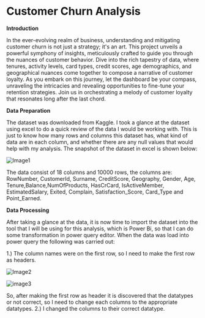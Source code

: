 # Customer Churn Analysis

**Introduction**

In the ever-evolving realm of business, understanding and mitigating customer churn is not just a strategy; it's an art. This project unveils a powerful symphony of insights, meticulously crafted to guide you through the nuances of customer behavior. Dive into the rich tapestry of data, where tenures, activity levels, card types, credit scores, age demographics, and geographical nuances come together to compose a narrative of customer loyalty. As you embark on this journey, let the dashboard be your compass, unraveling the intricacies and revealing opportunities to fine-tune your retention strategies. Join us in orchestrating a melody of customer loyalty that resonates long after the last chord.

**Data Preparation**

The dataset was downloaded from Kaggle. I took a glance at the dataset using excel to do a quick review of the data I would be working with. This is just to know how many rows and columns this dataset has, what kind of data are in each column, and whether there are any null values that would help with my analysis. The snapshot of the dataset in excel is shown below:

![Image1](https://github.com/Lawal-faruq/Customer-Churn-Analysis/assets/107109677/4c8bde22-af67-42ec-84c7-7c6825ce7d94)

The data consist of 18 columns and 10000 rows, the columns are: RowNumber, CustomerId, Surname, CreditScore, Geography, Gender, Age, Tenure,Balance,NumOfProducts, HasCrCard, IsActiveMember, EstimatedSalary, Exited, Complain, Satisfaction_Score, Card_Type and Point_Earned.

**Data Processing**

After taking a glance at the data, it is now time to import the dataset into the tool that I will be using for this analysis, which is Power Bi, so that I can do some transformation in power query editor. When the data was load into power query the following was carried out:

1.)	The column names were on the first row, so I need to make the first row as headers.

![Image2](https://github.com/Lawal-faruq/Customer-Churn-Analysis/assets/107109677/08b603e1-0eba-4244-8ffe-882611600a64)

![image3](https://github.com/Lawal-faruq/Customer-Churn-Analysis/assets/107109677/8cebbde9-0cbf-4984-9b40-23056070ce5b)

So, after making the first row as header it is discovered that the datatypes or not correct, so I need to change each columns to the appropriate datatypes. 
2.)	I changed the columns to their correct datatype.

